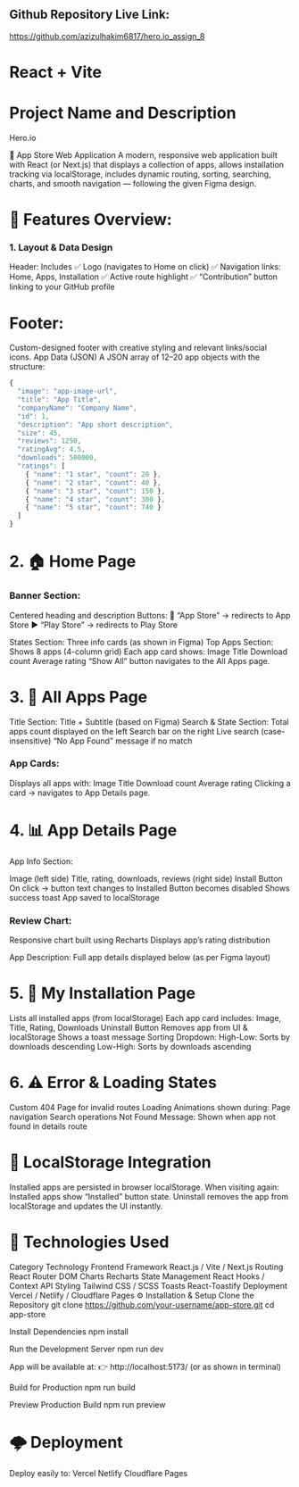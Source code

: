 ## Github Repository Live Link:

https://github.com/azizulhakim6817/hero.io_assign_8

# React + Vite

# Project Name and Description 

Hero.io

📱 App Store Web Application
A modern, responsive web application built with React (or Next.js) that displays a collection of apps, allows installation tracking via localStorage, includes dynamic routing, sorting, searching, charts, and smooth navigation — following the given Figma design.


# 🧱 Features Overview: 
###  1. Layout & Data Design
Header: 
Includes
✅ Logo (navigates to Home on click)
✅ Navigation links: Home, Apps, Installation
✅ Active route highlight
✅ “Contribution” button linking to your GitHub profile

# Footer: 
Custom-designed footer with creative styling and relevant links/social icons.
App Data (JSON)
A JSON array of 12–20 app objects with the structure:
```js
{
  "image": "app-image-url",
  "title": "App Title",
  "companyName": "Company Name",
  "id": 1,
  "description": "App short description",
  "size": 45,
  "reviews": 1250,
  "ratingAvg": 4.5,
  "downloads": 500000,
  "ratings": [
    { "name": "1 star", "count": 20 },
    { "name": "2 star", "count": 40 },
    { "name": "3 star", "count": 150 },
    { "name": "4 star", "count": 300 },
    { "name": "5 star", "count": 740 }
  ]
}
```

# 2. 🏠 Home Page
### Banner Section:
Centered heading and description
Buttons:
🏬 “App Store” → redirects to App Store
▶️ “Play Store” → redirects to Play Store

States Section:
Three info cards (as shown in Figma)
Top Apps Section:
Shows 8 apps (4-column grid)
Each app card shows:
Image
Title
Download count
Average rating
“Show All” button navigates to the All Apps page.

# 3. 📱 All Apps Page
Title Section: Title + Subtitle (based on Figma)
Search & State Section:
Total apps count displayed on the left
Search bar on the right
Live search (case-insensitive)
“No App Found” message if no match

### App Cards:
Displays all apps with:
Image
Title
Download count
Average rating
Clicking a card → navigates to App Details page.

# 4. 📊 App Details Page
App Info Section:

Image (left side)
Title, rating, downloads, reviews (right side)
Install Button
On click → button text changes to Installed
Button becomes disabled
Shows success toast
App saved to localStorage

### Review Chart:
Responsive chart built using Recharts
Displays app’s rating distribution

App Description:
Full app details displayed below (as per Figma layout)

# 5. 🧩 My Installation Page
Lists all installed apps (from localStorage)
Each app card includes:
Image, Title, Rating, Downloads
Uninstall Button
Removes app from UI & localStorage
Shows a toast message
Sorting Dropdown:
High-Low: Sorts by downloads descending
Low-High: Sorts by downloads ascending

# 6. ⚠️ Error & Loading States
Custom 404 Page for invalid routes
Loading Animations shown during:
Page navigation
Search operations
Not Found Message: Shown when app not found in details route

# 💾 LocalStorage Integration
Installed apps are persisted in browser localStorage.
When visiting again:
Installed apps show “Installed” button state.
Uninstall removes the app from localStorage and updates the UI instantly.

# 🧰 Technologies Used
Category	Technology
Frontend Framework	React.js / Vite / Next.js
Routing	React Router DOM
Charts	Recharts
State Management	React Hooks / Context API
Styling	Tailwind CSS / SCSS
Toasts	React-Toastify
Deployment	Vercel / Netlify / Cloudflare Pages
⚙️ Installation & Setup
Clone the Repository
git clone https://github.com/your-username/app-store.git
cd app-store

Install Dependencies
npm install

Run the Development Server
npm run dev


App will be available at:
👉 http://localhost:5173/ (or as shown in terminal)

Build for Production
npm run build

Preview Production Build
npm run preview

# 🌩 Deployment
Deploy easily to:
Vercel
Netlify
Cloudflare Pages